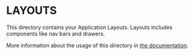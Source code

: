 # LAYOUTS

This directory contains your Application Layouts. Layouts includes components like nav bars and drawers.

More information about the usage of this directory in [the documentation](https://nuxtjs.org/guide/views#layouts).
